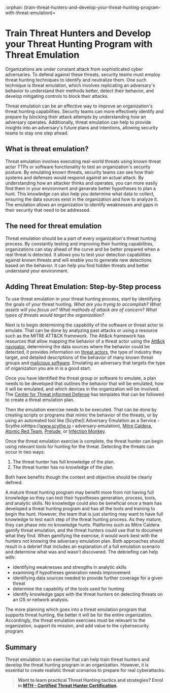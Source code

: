 :orphan:
(train-threat-hunters-and-develop-your-threat-hunting-program-with-threat-emulation)=

# Train Threat Hunters and Develop your Threat Hunting Program with Threat Emulation

Organizations are under constant attack from sophisticated cyber adversaries. To defend against these threats, security teams must employ threat hunting techniques to identify and neutralize them. One such technique is threat emulation, which involves replicating an adversary's behavior to understand their methods better, detect their behavior, and develop mitigating controls to block their attacks.

Threat emulation can be an effective way to improve an organization's threat hunting capabilities. Security teams can more effectively identify and prepare by blocking their attack attempts by understanding how an adversary operates. Additionally, threat emulation can help to provide insights into an adversary's future plans and intentions, allowing security teams to stay one step ahead.

## What is threat emulation?

Threat emulation involves executing real-world threats using known threat actor TTPs or software functionality to test an organization's security posture. By emulating known threats, security teams can see how their systems and defenses would respond against an actual attack. By understanding how an attacker thinks and operates, you can more easily find them in your environment and generate better hypotheses to plan a hunt. This knowledge can also help you determine what data to collect, ensuring the data sources exist in the organization and how to analyze it. The emulation allows an organization to identify weaknesses and gaps in their security that need to be addressed.

## The need for threat emulation

Threat emulation should be a part of every organization's threat hunting process. By constantly testing and improving their hunting capabilities, organizations can stay ahead of the curve and be better prepared when a real threat is detected. It allows you to test your detection capabilities against known threats and will enable you to generate new detections based on the behavior. It can help you find hidden threats and better understand your environment.

## Adding Threat Emulation: Step-by-Step process

To use threat emulation in your threat hunting process, start by identifying the goals of your threat hunting. _What are you trying to accomplish? What assets will you focus on? What methods of attack are of concern? What types of threats would target the organization?_

Next is to begin determining the capability of the software or threat actor to emulate. That can be done by analyzing past attacks or using a resource such as the MITRE ATT&CK framework. The Att&ck framework has resources that allow mapping the behavior of a threat actor using the [Att&ck navigator](https://mitre-attack.github.io/attack-navigator/), determining the data sources where the behavior could be detected, it provides information on [threat actors](https://attack.mitre.org/groups/), the type of industry they target, and detailed descriptions of the behavior of many known threat groups and [malicious software](https://attack.mitre.org/software/). Emulating an adversary that targets the type of organization you are in is a good start.

Once you have identified the threat group or software to emulate, a plan needs to be developed that outlines the behavior that will be emulated, how it will be emulated, and which devices in the organization will be involved. The [Center for Threat informed Defense](https://github.com/center-for-threat-informed-defense) has templates that can be followed to create a threat emulation plan.

Then the emulation exercise needs to be executed. That can be done by creating scripts or programs that mimic the behavior of the threats, or by using an automated tool like [Scythe](
Adversary Emulation as a Service - Scythe.iohttps://www.scythe.io › adversary-emulation), [Mitre Caldera](https://caldera.mitre.org/), [Atomic Red Team](https://github.com/redcanaryco/atomic-red-team), [Prelude](https://www.prelude.org/), or [Infection Monkey](https://www.guardicore.com/infectionmonkey/).

Once the threat emulation exercise is complete, the threat hunter can begin using relevant tools for hunting for the threat. Detecting the threats can occur in two ways:

1. The threat hunter has full knowledge of the plan.
2. The threat hunter has no knowledge of the plan.

Both have benefits though the context and objective should be clearly defined.

A mature threat hunting program may benefit more from not having full knowledge so they can test their hypotheses generation, process, tools, and analytic skills. No knowledge could also be beneficial once a team has developed a threat hunting program and has all the tools and training to begin the hunt. However, the team that is just starting may want to have full knowledge to test each step of the threat hunting process. As they mature, they can phase into no knowledge hunts. Platforms such as Mitre Caldera gamify threat emulation, and the threat hunters could use that to document what they find. When gamifying the exercise, it would work best with the hunters not knowing the adversary emulation plan. Both approaches should result in a debrief that includes an explanation of a full emulation scenario and determine what was and wasn't discovered. The debriefing can help with:

- identifying weaknesses and strengths in analytic skills
- examining if hypotheses generation needs improvement
- identifying data sources needed to provide further coverage for a given threat
- determine the capability of the tools used for hunting
- identify knowledge gaps with the threat hunters on detecting threats on an OS or network analysis.

The more planning which goes into a threat emulation program that supports threat hunting, the better it will be for the entire organization. Accordingly, the threat emulation exercises must be relevant to the organization, support its mission, and add value to the cybersecurity program.

## Summary

Threat emulation is an exercise that can help train threat hunters and develop the threat hunting program in an organization. However, it is essential to create realistic threat scenarios to prepare for real cyberattacks.

> **Want to learn practical Threat Hunting tactics and strategies? Enrol in [MTH - Certified Threat Hunter Certification](https://www.mosse-institute.com/certifications/mth-certified-threat-hunter.html).**
